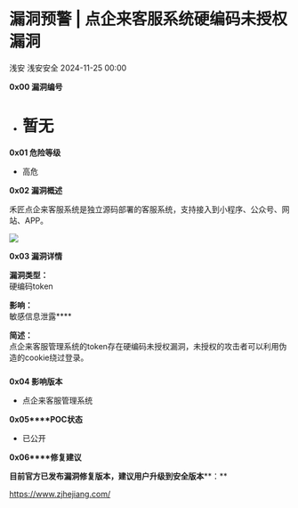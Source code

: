 #  漏洞预警 | 点企来客服系统硬编码未授权漏洞   
浅安  浅安安全   2024-11-25 00:00  
  
**0x00 漏洞编号**  
- # 暂无  
  
**0x01 危险等级**  
- 高危  
  
**0x02 漏洞概述**  
  
禾匠点企来客服系统是独立源码部署的客服系统，支持接入到小程序、公众号、网站、APP。  
  
![](https://mmbiz.qpic.cn/sz_mmbiz_png/7stTqD182SWicwkicszFczgBVUWTG428aXZbkAepcCvrricfPo20fEVialDibAC06eq6wqNWjAibpibgpVn9qYApRfo1g/640?wx_fmt=png&from=appmsg "")  
  
**0x03 漏洞详情**  
  
**漏洞类型：**  
硬编码token  
  
**影响：**  
敏感信息泄露****  
  
**简述：**  
点企来客服管理系统的token存在硬编码未授权漏洞，未授权的攻击者可以利用伪造的cookie绕过登录。  
###   
  
**0x04 影响版本**  
- 点企来客服管理系统  
  
**0x05****POC状态**  
- 已公开  
  
**0x06****修复建议**  
  
**目前官方已发布漏洞修复版本，建议用户升级到安全版本****：**  
  
https://www.zjhejiang.com/  
  
  
  
